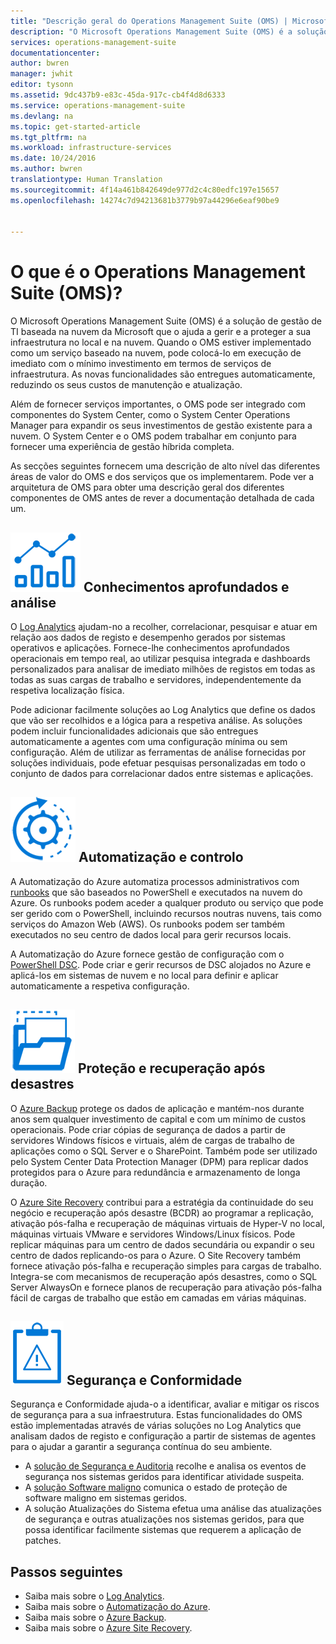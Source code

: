 ```yaml
---
title: "Descrição geral do Operations Management Suite (OMS) | Microsoft Docs"
description: "O Microsoft Operations Management Suite (OMS) é a solução de gestão de TI baseada na nuvem da Microsoft que o ajuda a gerir e a proteger a sua infraestrutura no local e na nuvem.  Este artigo identifica os diferentes serviços incluídos no OMS e fornece ligações para o respetivo conteúdo detalhado."
services: operations-management-suite
documentationcenter: 
author: bwren
manager: jwhit
editor: tysonn
ms.assetid: 9dc437b9-e83c-45da-917c-cb4f4d8d6333
ms.service: operations-management-suite
ms.devlang: na
ms.topic: get-started-article
ms.tgt_pltfrm: na
ms.workload: infrastructure-services
ms.date: 10/24/2016
ms.author: bwren
translationtype: Human Translation
ms.sourcegitcommit: 4f14a461b842649de977d2c4c80edfc197e15657
ms.openlocfilehash: 14274c7d94213681b3779b97a44296e6eaf90be9


---
```

# <a name="what-is-operations-management-suite-oms"></a>O que é o Operations Management Suite (OMS)?
O Microsoft Operations Management Suite (OMS) é a solução de gestão de TI baseada na nuvem da Microsoft que o ajuda a gerir e a proteger a sua infraestrutura no local e na nuvem.  Quando o OMS estiver implementado como um serviço baseado na nuvem, pode colocá-lo em execução de imediato com o mínimo investimento em termos de serviços de infraestrutura.  As novas funcionalidades são entregues automaticamente, reduzindo os seus custos de manutenção e atualização.

Além de fornecer serviços importantes, o OMS pode ser integrado com componentes do System Center, como o System Center Operations Manager para expandir os seus investimentos de gestão existente para a nuvem.  O System Center e o OMS podem trabalhar em conjunto para fornecer uma experiência de gestão híbrida completa.

As secções seguintes fornecem uma descrição de alto nível das diferentes áreas de valor do OMS e dos serviços que os implementarem.  Pode ver a arquitetura de OMS para obter uma descrição geral dos diferentes componentes de OMS antes de rever a documentação detalhada de cada um.

## <a name="insight-and-analyticsmediaoperations-management-suite-overviewicon-insight-analyticspng-insight-and-analytics"></a>![Conhecimentos aprofundados e análise](media/operations-management-suite-overview/icon-insight-analytics.png) Conhecimentos aprofundados e análise
O [Log Analytics](http://azure.microsoft.com/documentation/services/log-analytics) ajudam-no a recolher, correlacionar, pesquisar e atuar em relação aos dados de registo e desempenho gerados por sistemas operativos e aplicações. Fornece-lhe conhecimentos aprofundados operacionais em tempo real, ao utilizar pesquisa integrada e dashboards personalizados para analisar de imediato milhões de registos em todas as todas as suas cargas de trabalho e servidores, independentemente da respetiva localização física.

Pode adicionar facilmente soluções ao Log Analytics que define os dados que vão ser recolhidos e a lógica para a respetiva análise.  As soluções podem incluir funcionalidades adicionais que são entregues automaticamente a agentes com uma configuração mínima ou sem configuração.  Além de utilizar as ferramentas de análise fornecidas por soluções individuais, pode efetuar pesquisas personalizadas em todo o conjunto de dados para correlacionar dados entre sistemas e aplicações.  

## <a name="automation-controlmediaoperations-management-suite-overviewicon-automation-controlpng-automation-control"></a>![Automatização e controlo](media/operations-management-suite-overview/icon-automation-control.png) Automatização e controlo
A Automatização do Azure automatiza processos administrativos com [runbooks](../automation/automation-runbook-types.md) que são baseados no PowerShell e executados na nuvem do Azure.  Os runbooks podem aceder a qualquer produto ou serviço que pode ser gerido com o PowerShell, incluindo recursos noutras nuvens, tais como serviços do Amazon Web (AWS).  Os runbooks podem ser também executados no seu centro de dados local para gerir recursos locais.

A Automatização do Azure fornece gestão de configuração com o [PowerShell DSC](../automation/automation-dsc-overview.md).  Pode criar e gerir recursos de DSC alojados no Azure e aplicá-los em sistemas de nuvem e no local para definir e aplicar automaticamente a respetiva configuração.

## <a name="protection-and-recoverymediaoperations-management-suite-overviewicon-protection-recoverypng-protection-and-disaster-recovery"></a>![Proteção e recuperação](media/operations-management-suite-overview/icon-protection-recovery.png) Proteção e recuperação após desastres
O [Azure Backup](http://azure.microsoft.com/documentation/services/backup) protege os dados de aplicação e mantém-nos durante anos sem qualquer investimento de capital e com um mínimo de custos operacionais.  Pode criar cópias de segurança de dados a partir de servidores Windows físicos e virtuais, além de cargas de trabalho de aplicações como o SQL Server e o SharePoint.  Também pode ser utilizado pelo System Center Data Protection Manager (DPM) para replicar dados protegidos para o Azure para redundância e armazenamento de longa duração.

O [Azure Site Recovery](http://azure.microsoft.com/documentation/services/site-recovery) contribui para a estratégia da continuidade do seu negócio e recuperação após desastre (BCDR) ao programar a replicação, ativação pós-falha e recuperação de máquinas virtuais de Hyper-V no local, máquinas virtuais VMware e servidores Windows/Linux físicos. Pode replicar máquinas para um centro de dados secundária ou expandir o seu centro de dados replicando-os para o Azure. O Site Recovery também fornece ativação pós-falha e recuperação simples para cargas de trabalho. Integra-se com mecanismos de recuperação após desastres, como o SQL Server AlwaysOn e fornece planos de recuperação para ativação pós-falha fácil de cargas de trabalho que estão em camadas em várias máquinas.

## <a name="oms-security-and-compliancemediaoperations-management-suite-overviewicon-security-compliancepng-security-and-compliance"></a>![Segurança e conformidade de OMS](media/operations-management-suite-overview/icon-security-compliance.png) Segurança e Conformidade
Segurança e Conformidade ajuda-o a identificar, avaliar e mitigar os riscos de segurança para a sua infraestrutura.  Estas funcionalidades do OMS estão implementadas através de várias soluções no Log Analytics que analisam dados de registo e configuração a partir de sistemas de agentes para o ajudar a garantir a segurança contínua do seu ambiente.

* A [solução de Segurança e Auditoria](oms-security-getting-started.md) recolhe e analisa os eventos de segurança nos sistemas geridos para identificar atividade suspeita.
* A [solução Software maligno](../log-analytics/log-analytics-malware.md) comunica o estado de proteção de software maligno em sistemas geridos.  
* A solução Atualizações do Sistema efetua uma análise das atualizações de segurança e outras atualizações nos sistemas geridos, para que possa identificar facilmente sistemas que requerem a aplicação de patches.

## <a name="next-steps"></a>Passos seguintes
* Saiba mais sobre o [Log Analytics](http://azure.microsoft.com/documentation/services/log-analytics).
* Saiba mais sobre o [Automatização do Azure](../automation/automation-intro.md).
* Saiba mais sobre o [Azure Backup](http://azure.microsoft.com/documentation/services/backup).
* Saiba mais sobre o [Azure Site Recovery](http://azure.microsoft.com/documentation/services/site-recovery).




<!--HONumber=Nov16_HO4-->


